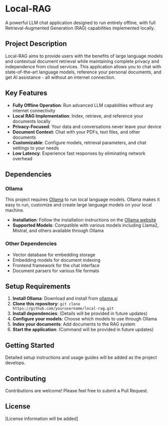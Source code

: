 # Local-RAG

A powerful LLM chat application designed to run entirely offline, with full Retrieval-Augmented Generation (RAG) capabilities implemented locally.

## Project Description

Local-RAG aims to provide users with the benefits of large language models and contextual document retrieval while maintaining complete privacy and independence from cloud services. This application allows you to chat with state-of-the-art language models, reference your personal documents, and get AI assistance - all without an internet connection.

## Key Features

- **Fully Offline Operation**: Run advanced LLM capabilities without any internet connectivity
- **Local RAG Implementation**: Index, retrieve, and reference your documents locally
- **Privacy-Focused**: Your data and conversations never leave your device
- **Document Context**: Chat with your PDFs, text files, and other documents
- **Customizable**: Configure models, retrieval parameters, and chat settings to your needs
- **Low Latency**: Experience fast responses by eliminating network overhead

## Dependencies

### Ollama

This project requires [Ollama](https://ollama.ai/) to run local language models. Ollama makes it easy to run, customize and create large language models on your local machine.

- **Installation**: Follow the installation instructions on the [Ollama website](https://ollama.ai/)
- **Supported Models**: Compatible with various models including Llama2, Mistral, and others available through Ollama

### Other Dependencies

- Vector database for embedding storage
- Embedding models for document indexing
- Frontend framework for the chat interface
- Document parsers for various file formats

## Setup Requirements

1. **Install Ollama**: Download and install from [ollama.ai](https://ollama.ai/)
2. **Clone this repository**: `git clone https://github.com/yourusername/local-rag.git`
3. **Install dependencies**: (Details will be provided in future updates)
4. **Configure your models**: Choose which models to use through Ollama
5. **Index your documents**: Add documents to the RAG system
6. **Start the application**: (Command will be provided in future updates)

## Getting Started

Detailed setup instructions and usage guides will be added as the project develops.

## Contributing

Contributions are welcome! Please feel free to submit a Pull Request.

## License

[License information will be added]

